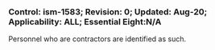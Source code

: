 ### Control: ism-1583; Revision: 0; Updated: Aug-20; Applicability: ALL; Essential Eight:N/A
<p>Personnel who are contractors are identified as such.</p>